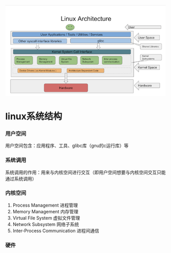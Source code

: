 ![image25](img/linux%E5%9F%BA%E7%A1%80/image25-9211298.png)

# linux系统结构

### 用户空间

用户空间包含：应用程序、工具、glibc库（gnu的c运行库）等

### 系统调用

系统调用的作用：用来与内核空间进行交互（即用户空间想要与内核空间交互只能通过系统调用）

### 内核空间

1. Process Management 进程管理
2. Memory Management 内存管理
3. Virtual File System 虚拟文件管理
4. Network Subsystem 网络子系统
5. Inter-Process Communication  进程间通信

### 硬件